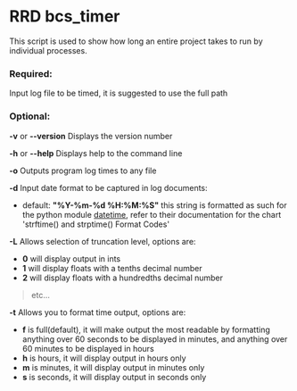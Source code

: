 # RRD bcs_timer

This script is used to show how long an entire project takes to run by individual processes.

### Required:
Input log file to be timed, it is suggested to use the full path

### Optional:
__-v__ or __--version__ Displays the version number

__-h__ or __--help__ Displays help to the command line

__-o__ Outputs program log times to any file

__-d__ Input date format to be captured in log documents:
- default: __"%Y-%m-%d %H:%M:%S"__ this string is formatted as such for the python module [datetime](https://docs.python.org/3/library/datetime.html), refer to their documentation for the chart 'strftime() and strptime() Format Codes'

__-L__ Allows selection of truncation level, options are:
- __0__ will display output in ints
- __1__ will display floats with a tenths decimal number
- __2__ will display floats with a hundredths decimal number
> etc...

__-t__ Allows you to format time output, options are:
- __f__ is full(default), it will make output the most readable by formatting anything over 60 seconds to be displayed in minutes, and anything over 60 minutes to be displayed in hours
- __h__ is hours, it will display output in hours only
- __m__ is minutes, it will display output in minutes only
- __s__ is seconds, it will display output in seconds only

